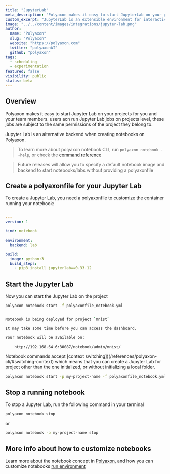 ```yaml
---
title: "JupyterLab"
meta_description: "Polyaxon makes it easy to start JupyterLab on your projects for you and your team members."
custom_excerpt: "JupyterLab is an extensible environment for interactive and reproducible computing, based on the Jupyter Notebook and Architecture."
image: "../../content/images/integrations/jupyter-lab.png"
author:
  name: "Polyaxon"
  slug: "Polyaxon"
  website: "https://polyaxon.com"
  twitter: "polyaxonAI"
  github: "polyaxon"
tags: 
  - scheduling
  - experimentation
featured: false
visibility: public
status: beta
---
```


## Overview
 
Polyaxon makes it easy to start Jupyter Lab on your projects for you and your team members. users acn run Jupyter Lab jobs on projects level, 
these jobs are subject to the same permissions of the project they belong to.

Jupyter Lab is an alternative backend when creating notebooks on Polyaxon.

> To learn more about polyaxon notebook CLI, run `polyaxon notebook --help`, or check the [command reference](references/polyaxon-cli/notebook/)

> Future releases will allow you to specify a default notebook image and backend to start notebooks/labs without providing a polyaxonfile

## Create a polyaxonfile for your Jupyter Lab

To create a Jupyter Lab, you need a polyaxonfile to customize the container running your notebook:

```yaml

---
version: 1

kind: notebook

environment:
  backend: lab

build:
  image: python:3
  build_steps:
    - pip3 install jupyterlab==0.33.12
```

## Start the Jupyter Lab

Now you can start the Jupyter Lab on the project

```bash
polyaxon notebook start -f polyaxonfile_notebook.yml


Notebook is being deployed for project `mnist`

It may take some time before you can access the dashboard.

Your notebook will be available on:

    http://192.168.64.6:30087/notebook/admin/mnist/
```

Notebook commands accept [context switching])(/references/polyaxon-cli/#switching-context) which means that you can create a Jupyter Lab for project other than the one initialized, 
or without initializing a local folder.

 
```bash
polyaxon notebook start -p my-project-name -f polyaxonfile_notebook.yml
```

## Stop a running notebook

To stop a Jupyter Lab, run the following command in your terminal

```bash
polyaxon notebook stop
```

or

```bash
polyaxon notebook -p my-project-name stop
```

## More info about how to customize notebooks

Learn more about the notebook concept in [Polyaxon](/concepts/notebooks/), and how you can customize notebooks [run environment](/references/polyaxonfile-yaml-specification/#notebook-sections) 
